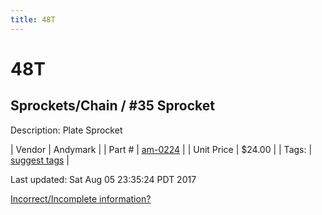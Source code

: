 ```yaml
---
title: 48T
---
```


# 48T
## Sprockets/Chain / #35 Sprocket
Description: 	Plate Sprocket 

| Vendor | Andymark | 
| Part # | [am-0224](http://www.andymark.com/Sprocket-p/am-0224.htm) | 
| Unit Price | $24.00 | 
| Tags: | [suggest tags](https://docs.google.com/forms/d/e/1FAIpQLSeWyY8v3RgOty-MyWmh9U0iivNYN_molChYyS-0U-o-kOAv_g/viewform) | 

Last updated: Sat Aug 05 23:35:24 PDT 2017

 [Incorrect/Incomplete information?](https://docs.google.com/forms/d/e/1FAIpQLSeWyY8v3RgOty-MyWmh9U0iivNYN_molChYyS-0U-o-kOAv_g/viewform)